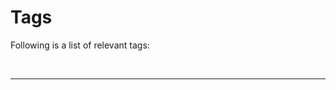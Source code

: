 # Tags

Following is a list of relevant tags:

<!-- material/tags -->

<!-- material/tags main-id -->

<br />

---

<br />